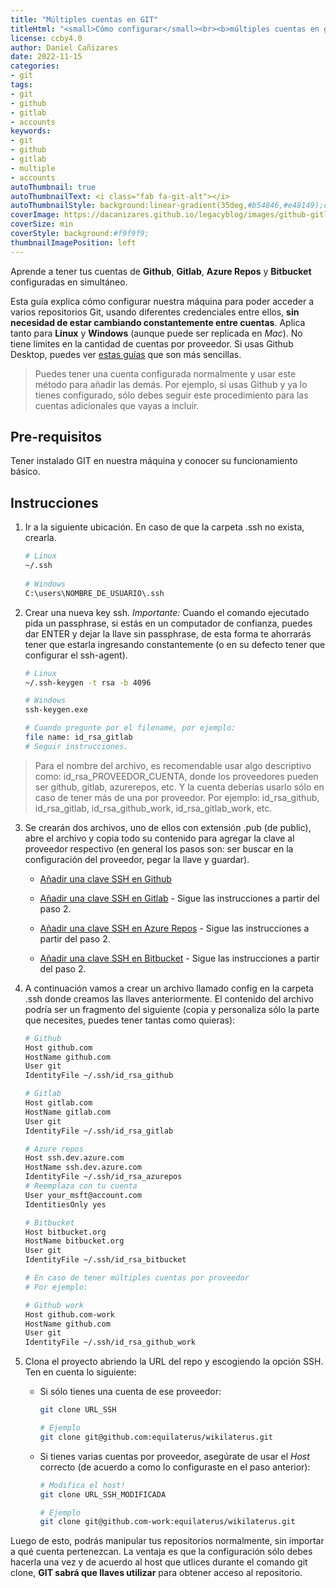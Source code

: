 ```yaml
---
title: "Múltiples cuentas en GIT"
titleHtml: "<small>Cómo configurar</small><br><b>múltiples cuentas en git</b>"
license: ccby4.0
author: Daniel Cañizares
date: 2022-11-15
categories:
- git
tags:
- git
- github
- gitlab
- accounts
keywords:
- git
- github
- gitlab
- multiple
- accounts
autoThumbnail: true
autoThumbnailText: <i class="fab fa-git-alt"></i>
autoThumbnailStyle: background:linear-gradient(35deg,#b54846,#e48149);color:white;
coverImage: https://dacanizares.github.io/legacyblog/images/github-gitlab-ssh.png
coverSize: min
coverStyle: background:#f9f9f9;
thumbnailImagePosition: left
---
```


Aprende a tener tus cuentas de **Github**, **Gitlab**, **Azure Repos** y **Bitbucket** configuradas en simultáneo. 
<!--more-->

Esta guía explica cómo configurar nuestra máquina para poder acceder a varios repositorios Git, usando diferentes credenciales entre ellos, **sin necesidad de estar cambiando constantemente entre cuentas**. Aplica tanto para **Linux** y **Windows** (aunque puede ser replicada en *Mac*). No tiene límites en la cantidad de cuentas por proveedor. Si usas Github Desktop, puedes ver [estas guías](https://github.com/desktop/desktop/tree/development/docs/integrations) que son más sencillas.

> Puedes tener una cuenta configurada normalmente y usar este método para añadir las demás. Por ejemplo, si usas Github y ya lo tienes configurado, sólo debes seguir este procedimiento para las cuentas adicionales que vayas a incluír.



## Pre-requisitos
Tener instalado GIT en nuestra máquina y conocer su funcionamiento básico.


## Instrucciones

1. Ir a la siguiente ubicación. En caso de que la carpeta .ssh no exista, crearla.

   ```bash
   # Linux
   ~/.ssh
  
   # Windows 
   C:\users\NOMBRE_DE_USUARIO\.ssh
   ```

2. Crear una nueva key ssh. *Importante:* Cuando el comando ejecutado pida un passphrase, si estás en un computador de confianza, puedes dar ENTER y dejar la llave sin passphrase, de esta forma te ahorrarás tener que estarla ingresando constantemente (o en su defecto tener que configurar el ssh-agent).

   ```bash
   # Linux
   ~/.ssh-keygen -t rsa -b 4096

   # Windows 
   ssh-keygen.exe

   # Cuando pregunte por el filename, por ejemplo:
   file name: id_rsa_gitlab
   # Seguir instrucciones.
   ```

> Para el nombre del archivo, es recomendable usar algo descriptivo como: id_rsa_PROVEEDOR_CUENTA, donde los proveedores pueden ser github, gitlab, azurerepos, etc. Y la cuenta deberías usarlo sólo en caso de tener más de una por proveedor. Por ejemplo: id_rsa_github, id_rsa_gitlab, id_rsa_github_work, id_rsa_gitlab_work, etc.

3. Se crearán dos archivos, uno de ellos con extensión .pub (de public), abre el archivo y copia todo su contenido para agregar la clave al proveedor respectivo (en general los pasos son: ser buscar en la configuración del proveedor, pegar la llave y guardar).

    * [Añadir una clave SSH en Github](https://help.github.com/es/github/authenticating-to-github/adding-a-new-ssh-key-to-your-github-account)

    * [Añadir una clave SSH en Gitlab](https://www.tutorialspoint.com/gitlab/gitlab_ssh_key_setup.htm) - Sigue las instrucciones a partir del paso 2.

    * [Añadir una clave SSH en Azure Repos](https://docs.microsoft.com/en-us/azure/devops/repos/git/use-ssh-keys-to-authenticate?view=azure-devops&tabs=current-page) - Sigue las instrucciones a partir del paso 2.

    * [Añadir una clave SSH en Bitbucket](https://confluence.atlassian.com/bitbucketserver/ssh-user-keys-for-personal-use-776639793.html) - Sigue las instrucciones a partir del paso 2.

4. A continuación vamos a crear un archivo llamado config en la carpeta .ssh donde creamos las llaves anteriormente. El contenido del archivo podría ser un fragmento del siguiente (copia y personaliza sólo la parte que necesites, puedes tener tantas como quieras):

    ```bash
    # Github
    Host github.com
    HostName github.com
    User git
    IdentityFile ~/.ssh/id_rsa_github

    # Gitlab
    Host gitlab.com
    HostName gitlab.com
    User git
    IdentityFile ~/.ssh/id_rsa_gitlab

    # Azure repos
    Host ssh.dev.azure.com
    HostName ssh.dev.azure.com
    IdentityFile ~/.ssh/id_rsa_azurepos
    # Reemplaza con tu cuenta
    User your_msft@account.com
    IdentitiesOnly yes

    # Bitbucket
    Host bitbucket.org
    HostName bitbucket.org
    User git
    IdentityFile ~/.ssh/id_rsa_bitbucket

    # En caso de tener múltiples cuentas por proveedor
    # Por ejemplo:

    # Github work
    Host github.com-work
    HostName github.com
    User git
    IdentityFile ~/.ssh/id_rsa_github_work
    ```

5. Clona el proyecto abriendo la URL del repo y escogiendo la opción SSH. Ten en cuenta lo siguiente:

   * Si sólo tienes una cuenta de ese proveedor:

      ```bash
      git clone URL_SSH

      # Ejemplo
      git clone git@github.com:equilaterus/wikilaterus.git
      ```

    * Si tienes varias cuentas por proveedor, asegúrate de usar el *Host* correcto (de acuerdo a como lo configuraste en el paso anterior):

      ```bash
      # Modifica el host!
      git clone URL_SSH_MODIFICADA

      # Ejemplo
      git clone git@github.com-work:equilaterus/wikilaterus.git
      ```

Luego de esto, podrás manipular tus repositorios normalmente, sin importar a qué cuenta pertenezcan. La ventaja es que la configuración sólo debes hacerla una vez y de acuerdo al host que utlices durante el comando git clone, **GIT sabrá que llaves utilizar** para obtener acceso al repositorio.
